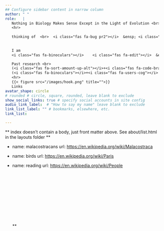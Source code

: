 ```yaml
---
## Configure sidebar content in narrow column
author: " "
role:   | 
   Nothing in Biology Makes Sense Except in the Light of Evolution <br><i class="fas fa-caret-right"></i> Dobzhansky   
   <hr>
    
   thinking of  <br>  <i class="fas fa-bug pr2"></i>  &ensp; <i class="fas fa-code-branch pr2"></i>  &ensp;  <i class="fas fa-brain"></i>  &ensp; <i class="fas fa-edit"></i> 
 
   
   I am     
   <i class="fas fa-binoculars"></i>    <i class="fas fa-edit"></i>  &ensp;  <i class="fas fa-microscope"></i>   <i class="fas fa-pastafarianism"></i>  &ensp;	 <i class="fas fa-brain"></i> 	  <i class="fas fa-laptop-code"></i><i class="fas fa-laptop"></i> <br> 

   Past research <br> 
   (<i class="fas fa-sort-amount-up-alt"></i>+<i class="fas fa-code-branch pr2"></i>) (<i class="fas fa-brain"></i><i class="fas fa-arrows-alt-h"></i><i class="fas fa-brain"></i>)  
   (<i class="fas fa-binoculars"></i>+<i class="fas fa-users-cog"></i> )   (<i class="far fa-eye"></i>+<i class="fas fa-users-cog"></i>)   
   <hr> 
   {{< figure src="/images/hook.png" title="">}}
   Links
avatar_shape: circle 
# rounded # circle, square, rounded, leave blank to exclude
show_social_links: true # specify social accounts in site config
audio_link_label:  # "How to say my name" leave blank to exclude
link_list_label: "" # bookmarks, elsewhere, etc.
link_list: 

---
```


** index doesn't contain a body, just front matter above.
See about/list.html in the layouts folder **

 - name: malacostracans
  url: https://en.wikipedia.org/wiki/Malacostraca
- name: birds 
  url: https://en.wikipedia.org/wiki/Paris
- name: reading
  url: https://en.wikipedia.org/wiki/People
      &ensp; 

  <i class="fas fa-binoculars"></i>  
  <i class="fas fa-edit"></i>  
  <i class="fas fa-microscope"></i>  
  <i class="fas fa-pastafarianism"></i>  
  <i class="fas fa-brain"></i>   
  <i class="fas fa-laptop-code"></i>  
  
  <i class="fas fa-sitemap"></i>   
  <i class="fas fa-chart-line"></i> 
  <i class="fas fa-tools"></i>  
  <i class="fas fa-laptop-code"></i>  
  <i class="fas fa-laptop"></i>  
   <i class="fas fa-skull-crossbones"></i>**
